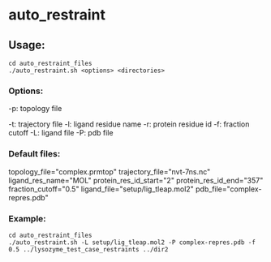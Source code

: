 # auto_restraint

## Usage:

```
cd auto_restraint_files
./auto_restraint.sh <options> <directories>
```

### Options:

-p: topology file

-t: trajectory file
-l: ligand residue name
-r: protein residue id
-f: fraction cutoff
-L: ligand file
-P: pdb file

### Default files:

topology_file="complex.prmtop"
trajectory_file="nvt-7ns.nc"
ligand_res_name="MOL"
protein_res_id_start="2"
protein_res_id_end="357"
fraction_cutoff="0.5"
ligand_file="setup/lig_tleap.mol2"
pdb_file="complex-repres.pdb"

### Example:

```
cd auto_restraint_files
./auto_restraint.sh -L setup/lig_tleap.mol2 -P complex-repres.pdb -f 0.5 ../lysozyme_test_case_restraints ../dir2
```